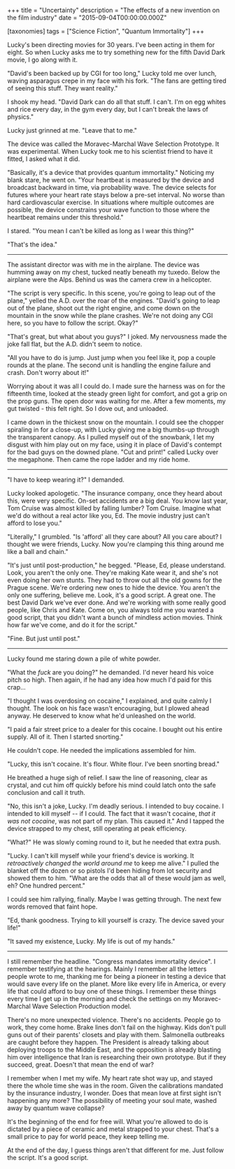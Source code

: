 +++
title = "Uncertainty"
description = "The effects of a new invention on the film industry"
date = "2015-09-04T00:00:00.000Z"

[taxonomies]
tags = ["Science Fiction", "Quantum Immortality"]
+++

Lucky's been directing movies for 30 years.
I've been acting in them for eight.
So when Lucky asks me to try something new
for the fifth David Dark movie, I go along with it.

<!-- more -->

"David's been backed up by CGI for too long,"
Lucky told me over lunch, waving asparagus crepe
in my face with his fork. "The fans are getting
tired of seeing this stuff. They want reality."

I shook my head. "David Dark can do all that stuff. I can't.
I'm on egg whites and rice every day, in the gym
every day, but I can't break the laws of physics."

Lucky just grinned at me. "Leave that to me."

The device was called the Moravec-Marchal Wave Selection
Prototype. It was experimental. When Lucky took me to his
scientist friend to have it fitted, I asked what it did.

"Basically, it's a device that provides quantum immortality."
Noticing my blank stare, he went on. "Your heartbeat is
measured by the device and broadcast backward in time, via
probability wave. The device selects for futures where your
heart rate stays below a pre-set interval. No worse than
hard cardiovascular exercise. In situations where multiple
outcomes are possible, the device constrains your wave
function to those where the heartbeat remains under this
threshold."

I stared. "You mean I can't be killed as long as I wear this thing?"

"That's the idea."

----

The assistant director was with me in the airplane. The device
was humming away on my chest, tucked neatly beneath my tuxedo.
Below the airplane were the Alps. Behind us was the camera crew
in a helicopter.

"The script is very specific. In this scene, you're going to leap
out of the plane," yelled the A.D. over the roar of the engines.
"David's going to leap out of the plane, shoot out the right
engine, and come down on the mountain in the snow while the plane
crashes. We're not doing any CGI here, so you have to follow the
script. Okay?"

"That's great, but what about you guys?" I joked. My nervousness
made the joke fall flat, but the A.D. didn't seem to notice.

"All you have to do is jump. Just jump when you feel like it,
pop a couple rounds at the plane. The second unit is handling
the engine failure and crash. Don't worry about it!"

Worrying about it was all I could do. I made sure the harness
was on for the fifteenth time, looked at the steady green light
for comfort, and got a grip on the prop guns. The open door was
waiting for me. After a few moments, my gut twisted - this felt
right. So I dove out, and unloaded.

I came down in the thickest snow on the mountain. I could see
the chopper spiraling in for a close-up, with Lucky giving me a
big thumbs-up through the transparent canopy. As I pulled myself
out of the snowbank, I let my disgust with him play out on my face,
using it in place of David's contempt for the bad guys on the downed
plane. "Cut and print!" called Lucky over the megaphone. Then came
the rope ladder and my ride home.

----

"I have to keep wearing it?" I demanded.

Lucky looked apologetic. "The insurance company, once they heard
about this, were very specific. On-set accidents are a big deal.
You know last year, Tom Cruise was almost killed by falling lumber?
Tom Cruise. Imagine what we'd do without a real actor like you, Ed.
The movie industry just can't afford to lose you."

"Literally," I grumbled. "Is 'afford' all they care about? All you
care about? I thought we were friends, Lucky. Now you're clamping
this thing around me like a ball and chain."

"It's just until post-production," he begged. "Please, Ed, please
understand. Look, you aren't the only one. They're making Kate
wear it, and she's not even doing her own stunts. They had to throw
out all the old gowns for the Prague scene. We're ordering new ones
to hide the device. You aren't the only one suffering, believe me.
Look, it's a good script. A great one. The best David Dark we've
ever done. And we're working with some really good people, like
Chris and Kate. Come on, you always told me you wanted a good script,
that you didn't want a bunch of mindless action movies. Think how far
we've come, and do it for the script."

"Fine. But just until post."

----

Lucky found me staring down a pile of white powder.

"What the *fuck* are you doing?" he demanded. I'd never heard his
voice pitch so high. Then again, if he had any idea how much I'd
paid for this crap...

"I thought I was overdosing on cocaine," I explained, and quite
calmly I thought. The look on his face wasn't encouraging, but
I plowed ahead anyway. He deserved to know what he'd unleashed
on the world.

"I paid a fair street price to a dealer for this cocaine. I bought
out his entire supply. All of it. Then I started snorting."

He couldn't cope. He needed the implications assembled for him.

"Lucky, this isn't cocaine. It's flour. White flour. I've been
snorting bread."

He breathed a huge sigh of relief. I saw the line of reasoning,
clear as crystal, and cut him off quickly before his mind could
latch onto the safe conclusion and call it truth.

"No, this isn't a joke, Lucky. I'm deadly serious. I intended
to buy cocaine. I intended to kill myself -- if I could. The
fact that it wasn't cocaine, *that it was not cocaine*, was
not part of my plan. This caused it." And I tapped the device
strapped to my chest, still operating at peak efficiency.

"What?" He was slowly coming round to it, but he needed that
extra push.

"Lucky. I can't kill myself while your friend's device is working.
It *retroactively changed the world around me* to keep me alive."
I pulled the blanket off the dozen or so pistols I'd been hiding
from lot security and showed them to him. "What are the odds that
all of these would jam as well, eh? One hundred percent."

I could see him rallying, finally. Maybe I was getting through.
The next few words removed that faint hope.

"Ed, thank goodness. Trying to kill yourself is crazy. The
device saved your life!"

"It saved my existence, Lucky. My life is out of my hands."

----

I still remember the headline. "Congress mandates immortality device".
I remember testifying at the hearings. Mainly I remember all the
letters people wrote to me, thanking me for being a pioneer in testing
a device that would save every life on the planet. More like every life
in America, or every life that could afford to buy one of these things.
I remember these things every time I get up in the morning and check
the settings on my Moravec-Marchal Wave Selection Production model.

There's no more unexpected violence. There's no accidents. People go
to work, they come home. Brake lines don't fail on the highway. Kids
don't pull guns out of their parents' closets and play with them.
Salmonella outbreaks are caught before they happen. The President is
already talking about deploying troops to the Middle East, and the
opposition is already blasting him over intelligence that Iran is
researching their own prototype. But if they succeed, great. Doesn't
that mean the end of war?

I remember when I met my wife. My heart rate shot way up, and stayed
there the whole time she was in the room. Given the calibrations mandated
by the insurance industry, I wonder. Does that mean love at first sight
isn't happening any more? The possibility of meeting your soul mate,
washed away by quantum wave collapse?

It's the beginning of the end for free will. What you're allowed to do
is dictated by a piece of ceramic and metal strapped to your chest.
That's a small price to pay for world peace, they keep telling me.

At the end of the day, I guess things aren't that different for me.
Just follow the script. It's a good script.
